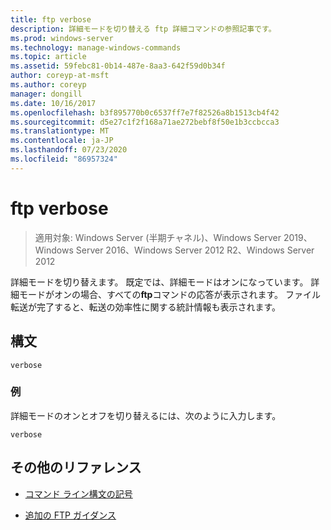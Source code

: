 ```yaml
---
title: ftp verbose
description: 詳細モードを切り替える ftp 詳細コマンドの参照記事です。
ms.prod: windows-server
ms.technology: manage-windows-commands
ms.topic: article
ms.assetid: 59febc81-0b14-487e-8aa3-642f59d0b34f
author: coreyp-at-msft
ms.author: coreyp
manager: dongill
ms.date: 10/16/2017
ms.openlocfilehash: b3f895770b0c6537ff7e7f82526a8b1513cb4f42
ms.sourcegitcommit: d5e27c1f2f168a71ae272bebf8f50e1b3ccbcca3
ms.translationtype: MT
ms.contentlocale: ja-JP
ms.lasthandoff: 07/23/2020
ms.locfileid: "86957324"
---
```

# <a name="ftp-verbose"></a>ftp verbose

> 適用対象: Windows Server (半期チャネル)、Windows Server 2019、Windows Server 2016、Windows Server 2012 R2、Windows Server 2012

詳細モードを切り替えます。 既定では、詳細モードはオンになっています。 詳細モードがオンの場合、すべての**ftp**コマンドの応答が表示されます。 ファイル転送が完了すると、転送の効率性に関する統計情報も表示されます。

## <a name="syntax"></a>構文

```
verbose
```

### <a name="examples"></a>例

詳細モードのオンとオフを切り替えるには、次のように入力します。

```
verbose
```

## <a name="additional-references"></a>その他のリファレンス

- [コマンド ライン構文の記号](command-line-syntax-key.md)

- [追加の FTP ガイダンス](/previous-versions/orphan-topics/ws.10/cc756013(v=ws.10))
